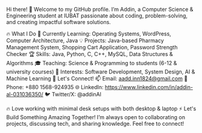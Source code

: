 Hi there! 👋 Welcome to my GitHub profile. I’m Addin, a Computer Science & Engineering student at IUBAT passionate about coding, problem-solving, and creating impactful software solutions.

🔥 What I Do
📌 Currently Learning: Operating Systems, WordPress, Computer Architecture, Java
💡 Projects: Java-based Pharmacy Management System, Shopping Cart Application, Password Strength Checker
🏆 Skills: Java, Python, C, C++, MySQL, Data Structures & Algorithms
🎓 Teaching: Science & Programming to students (6-12 & university courses)
🎯 Interests: Software Development, System Design, AI & Machine Learning
💬 Let's Connect!
📫 Email: aadd.inn1824@gmail.com
📱 Phone: +880 1568-924935
🌐 LinkedIn: https://www.linkedin.com/in/addin-al-031036350/
🐦 Twitter/X: @addinAl 

🔥 Love working with minimal desk setups with both desktop & laptop
⚡ Let's Build Something Amazing Together!
I’m always open to collaborating on projects, discussing tech, and sharing knowledge. Feel free to connect!

